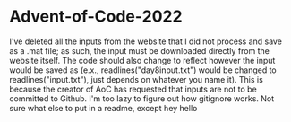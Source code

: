 # Advent-of-Code-2022
I've deleted all the inputs from the website that I did not process and save as a .mat file; as such, the input must be downloaded directly from the website itself.
The code should also change to reflect however the input would be saved as (e.x., readlines("day8input.txt") would be changed to readlines("input.txt"), just depends on whatever you name it).
This is because the creator of AoC has requested that inputs are not to be committed to Github.
I'm too lazy to figure out how gitignore works.
Not sure what else to put in a readme, except hey hello
